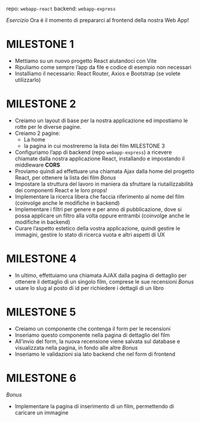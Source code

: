repo: `webapp-react`
backend: `webapp-express`

*Esercizio*
 Ora è il momento di prepararci al frontend della nostra Web App!

# MILESTONE 1

- Mettiamo su un nuovo progetto React aiutandoci con Vite
- Ripuliamo come sempre l’app da file e codice di esempio non necessari
- Installiamo il necessario: React Router, Axios e Bootstrap (se volete utilizzarlo)

# MILESTONE 2

- Creiamo un layout di base per la nostra applicazione ed impostiamo le rotte per le diverse pagine.
- Creiamo 2 pagine:
  - La home
  - la pagina in cui mostreremo la lista dei film
 MILESTONE 3
- Configuriamo l’app di backend (repo `webapp-express`) a ricevere chiamate dalla nostra applicazione React, installando e impostando il middleware **CORS**
- Proviamo quindi ad effettuare una chiamata Ajax dalla home del progetto React, per ottenere la lista dei film
*Bonus*
- Impostare la struttura del lavoro in maniera da sfruttare la riutailizzabilità dei componenti React e le loro props!
- Implementare la ricerca libera che faccia riferimento al nome del film (coinvolge anche le modifiche in backend)
- Implementare i filtri per genere e per anno di pubblicazione, dove si possa applicare un filtro alla volta oppure entrambi (coinvolge anche le modifiche in backend)
- Curare l’aspetto estetico della vostra applicazione, quindi gestire le immagini, gestire lo stato di ricerca vuota e altri aspetti di UX

# MILESTONE 4

- In ultimo, effettuiamo una chiamata AJAX dalla pagina di dettaglio per ottenere il dettaglio di un singolo film, comprese le sue recensioni
*Bonus*
- usare lo slug al posto di id per richiedere i dettagli di un libro

# MILESTONE 5

- Creiamo un componente che contenga il form per le recensioni
- Inseriamo questo componente nella pagina di dettaglio del film
- All’invio del form, la nuova recensione viene salvata sul database e visualizzata nella pagina, in fondo alle altre
*Bonus*
- Inseriamo le validazioni sia lato backend che nel form di frontend

# MILESTONE 6

*Bonus*

- Implementare la pagina di inserimento di un film, permettendo di caricare un immagine
